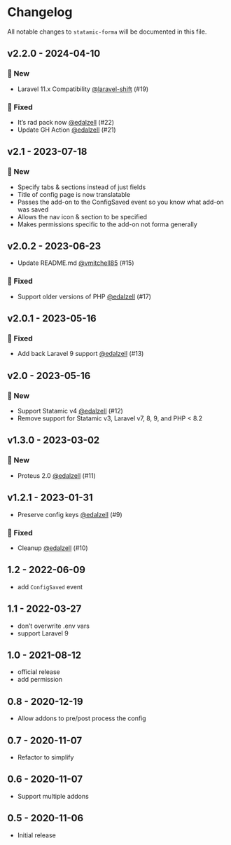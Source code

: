 # Changelog

All notable changes to `statamic-forma` will be documented in this file.

## v2.2.0 - 2024-04-10

### 🚀 New

- Laravel 11.x Compatibility [@laravel-shift](https://github.com/laravel-shift) (#19)

### 🐛 Fixed

- It’s rad pack now [@edalzell](https://github.com/edalzell) (#22)
- Update GH Action [@edalzell](https://github.com/edalzell) (#21)

## v2.1 - 2023-07-18

### 🚀 New

- Specify tabs & sections instead of just fields
- Title of config page is now translatable
- Passes the add-on to the ConfigSaved event so you know what add-on was saved
- Allows the nav icon & section to be specified
- Makes permissions specific to the add-on not forma generally

## v2.0.2 - 2023-06-23

- Update README.md [@vmitchell85](https://github.com/vmitchell85) (#15)

### 🐛 Fixed

- Support older versions of PHP [@edalzell](https://github.com/edalzell) (#17)

## v2.0.1 - 2023-05-16

### 🐛 Fixed

- Add back Laravel 9 support [@edalzell](https://github.com/edalzell) (#13)

## v2.0 - 2023-05-16

### 🚀 New

- Support Statamic v4 [@edalzell](https://github.com/edalzell) (#12)
- Remove support for Statamic v3, Laravel v7, 8, 9, and PHP < 8.2

## v1.3.0 - 2023-03-02

### 🚀 New

- Proteus 2.0 [@edalzell](https://github.com/edalzell) (#11)

## v1.2.1 - 2023-01-31

- Preserve config keys [@edalzell](https://github.com/edalzell) (#9)

### 🐛 Fixed

- Cleanup [@edalzell](https://github.com/edalzell) (#10)

## 1.2 - 2022-06-09

- add `ConfigSaved` event

## 1.1 - 2022-03-27

- don’t overwrite .env vars
- support Laravel 9

## 1.0 - 2021-08-12

- official release
- add permission

## 0.8 - 2020-12-19

- Allow addons to pre/post process the config

## 0.7 - 2020-11-07

- Refactor to simplify

## 0.6 - 2020-11-07

- Support multiple addons

## 0.5 - 2020-11-06

- Initial release
